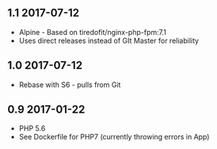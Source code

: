 ## 1.1 2017-07-12 <dave at tiredofit dot ca>

* Alpine - Based on tiredofit/nginx-php-fpm:7.1
* Uses direct releases instead of GIt Master for reliability

## 1.0 2017-07-12 <dave at tiredofit dot ca>

* Rebase with S6 - pulls from Git

## 0.9 2017-01-22 <dave at tiredofit dot ca>

* PHP 5.6
* See Dockerfile for PHP7 (currently throwing errors in App)

